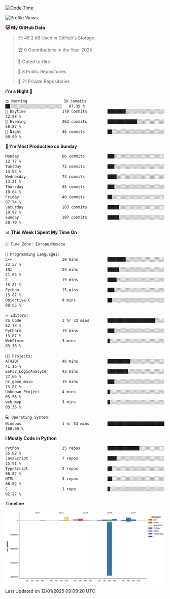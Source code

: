 <!--START_SECTION:waka-->
![Code Time](http://img.shields.io/badge/Code%20Time-582%20hrs%2017%20mins-blue)

![Profile Views](http://img.shields.io/badge/Profile%20Views-3-blue)

**🐱 My GitHub Data** 

> 📦 48.2 kB Used in GitHub's Storage 
 > 
> 🏆 0 Contributions in the Year 2025
 > 
> 💼 Opted to Hire
 > 
> 📜 8 Public Repositories 
 > 
> 🔑 21 Private Repositories 
 > 
**I'm a Night 🦉** 

```text
🌞 Morning                38 commits          ██░░░░░░░░░░░░░░░░░░░░░░░   07.35 % 
🌆 Daytime                170 commits         ████████░░░░░░░░░░░░░░░░░   32.88 % 
🌃 Evening                263 commits         █████████████░░░░░░░░░░░░   50.87 % 
🌙 Night                  46 commits          ██░░░░░░░░░░░░░░░░░░░░░░░   08.90 % 
```
📅 **I'm Most Productive on Sunday** 

```text
Monday                   66 commits          ███░░░░░░░░░░░░░░░░░░░░░░   12.77 % 
Tuesday                  72 commits          ███░░░░░░░░░░░░░░░░░░░░░░   13.93 % 
Wednesday                74 commits          ████░░░░░░░░░░░░░░░░░░░░░   14.31 % 
Thursday                 55 commits          ███░░░░░░░░░░░░░░░░░░░░░░   10.64 % 
Friday                   40 commits          ██░░░░░░░░░░░░░░░░░░░░░░░   07.74 % 
Saturday                 103 commits         █████░░░░░░░░░░░░░░░░░░░░   19.92 % 
Sunday                   107 commits         █████░░░░░░░░░░░░░░░░░░░░   20.70 % 
```


📊 **This Week I Spent My Time On** 

```text
🕑︎ Time Zone: Europe/Moscow

💬 Programming Languages: 
C++                      38 mins             ████████░░░░░░░░░░░░░░░░░   33.57 % 
INI                      24 mins             █████░░░░░░░░░░░░░░░░░░░░   21.63 % 
C                        19 mins             ████░░░░░░░░░░░░░░░░░░░░░   16.81 % 
Python                   15 mins             ███░░░░░░░░░░░░░░░░░░░░░░   13.87 % 
Objective-C              9 mins              ██░░░░░░░░░░░░░░░░░░░░░░░   08.65 % 

🔥 Editors: 
VS Code                  1 hr 33 mins        █████████████████████░░░░   82.78 % 
PyCharm                  15 mins             ███░░░░░░░░░░░░░░░░░░░░░░   13.87 % 
WebStorm                 3 mins              █░░░░░░░░░░░░░░░░░░░░░░░░   03.36 % 

🐱‍💻 Projects: 
AT42QT                   46 mins             ██████████░░░░░░░░░░░░░░░   41.16 % 
ESP32_LogicAnalyzer      42 mins             █████████░░░░░░░░░░░░░░░░   37.66 % 
hr_game_main             15 mins             ███░░░░░░░░░░░░░░░░░░░░░░   13.87 % 
Unknown Project          4 mins              █░░░░░░░░░░░░░░░░░░░░░░░░   03.56 % 
web_mvp                  3 mins              █░░░░░░░░░░░░░░░░░░░░░░░░   03.36 % 

💻 Operating System: 
Windows                  1 hr 53 mins        █████████████████████████   100.00 % 
```

**I Mostly Code in Python** 

```text
Python                   25 repos            ██████████████░░░░░░░░░░░   56.82 % 
JavaScript               7 repos             ████░░░░░░░░░░░░░░░░░░░░░   15.91 % 
TypeScript               3 repos             ██░░░░░░░░░░░░░░░░░░░░░░░   06.82 % 
HTML                     3 repos             ██░░░░░░░░░░░░░░░░░░░░░░░   06.82 % 
C                        1 repo              █░░░░░░░░░░░░░░░░░░░░░░░░   02.27 % 
```



**Timeline**

![Lines of Code chart](https://raw.githubusercontent.com/adlemx/adlemx/main/assets/bar_graph.png)


 Last Updated on 12/01/2025 09:09:20 UTC
<!--END_SECTION:waka-->
